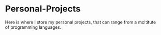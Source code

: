# Personal-Projects
Here is where I store my personal projects, that can range from a moltitute of programming languages.
